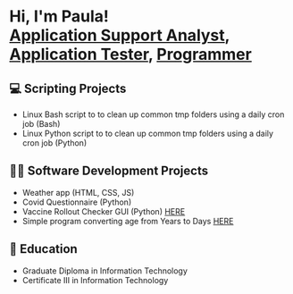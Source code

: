 <h1>Hi, I'm Paula! <br/><a href="https://github.com/pauprieto">Application Support Analyst</a>, <a href="https://www.linkedin.com/in/pauprieto/">Application Tester</a>, <a href="https://www.youtube.com/c/pauprieto">Programmer</a></h1>

<h2>💻 Scripting Projects</h2>

- Linux Bash script to to clean up common tmp folders using a daily cron job (Bash)
- Linux Python script to to clean up common tmp folders using a daily cron job (Python)

<h2>👩‍💻 Software Development Projects</h2>

- Weather app (HTML, CSS, JS)
- Covid Questionnaire (Python)
- Vaccine Rollout Checker GUI (Python) <a href="https://github.com/pauprieto/covid_questionnaire/tree/main">HERE</a>
- Simple program converting age from Years to Days <a href="https://github.com/pauprieto/age_converter">HERE</a>

<h2>📖 Education</h2>

- Graduate Diploma in Information Technology
- Certificate III in Information Technology

